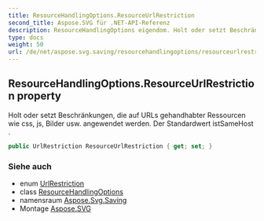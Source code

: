 ```yaml
---
title: ResourceHandlingOptions.ResourceUrlRestriction
second_title: Aspose.SVG für .NET-API-Referenz
description: ResourceHandlingOptions eigendom. Holt oder setzt Beschränkungen die auf URLs gehandhabter Ressourcen wie css js Bilder usw. angewendet werden. Der Standardwert istSameHost .
type: docs
weight: 50
url: /de/net/aspose.svg.saving/resourcehandlingoptions/resourceurlrestriction/
---
```

## ResourceHandlingOptions.ResourceUrlRestriction property

Holt oder setzt Beschränkungen, die auf URLs gehandhabter Ressourcen wie css, js, Bilder usw. angewendet werden. Der Standardwert istSameHost .

```csharp
public UrlRestriction ResourceUrlRestriction { get; set; }
```

### Siehe auch

* enum [UrlRestriction](../../urlrestriction/)
* class [ResourceHandlingOptions](../)
* namensraum [Aspose.Svg.Saving](../../resourcehandlingoptions/)
* Montage [Aspose.SVG](../../../)


